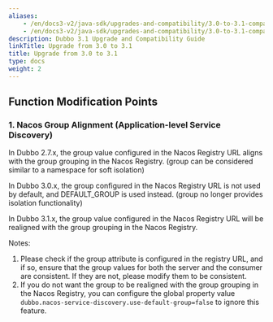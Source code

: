 ```yaml
---
aliases:
    - /en/docs3-v2/java-sdk/upgrades-and-compatibility/3.0-to-3.1-compatibility-guide/
    - /en/docs3-v2/java-sdk/upgrades-and-compatibility/3.0-to-3.1-compatibility-guide/
description: Dubbo 3.1 Upgrade and Compatibility Guide
linkTitle: Upgrade from 3.0 to 3.1
title: Upgrade from 3.0 to 3.1
type: docs
weight: 2
---
```







## Function Modification Points

### 1. Nacos Group Alignment (Application-level Service Discovery)

In Dubbo 2.7.x, the group value configured in the Nacos Registry URL aligns with the group grouping in the Nacos Registry. (group can be considered similar to a namespace for soft isolation)

In Dubbo 3.0.x, the group configured in the Nacos Registry URL is not used by default, and DEFAULT_GROUP is used instead. (group no longer provides isolation functionality)

In Dubbo 3.1.x, the group value configured in the Nacos Registry URL will be realigned with the group grouping in the Nacos Registry.

Notes:

1. Please check if the group attribute is configured in the registry URL, and if so, ensure that the group values for both the server and the consumer are consistent. If they are not, please modify them to be consistent.
2. If you do not want the group to be realigned with the group grouping in the Nacos Registry, you can configure the global property value `dubbo.nacos-service-discovery.use-default-group=false` to ignore this feature.

